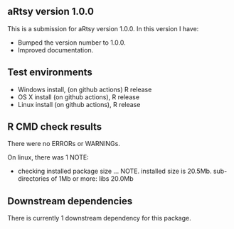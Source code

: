 ## aRtsy version 1.0.0
This is a submission for aRtsy version 1.0.0. In this version I have:

* Bumped the version number to 1.0.0.
* Improved documentation.

## Test environments
* Windows install, (on github actions) R release
* OS X install (on github actions), R release
* Linux install (on github actions), R release

## R CMD check results
There were no ERRORs or WARNINGs.

On linux, there was 1 NOTE:

* checking installed package size ... NOTE. installed size is 20.5Mb. sub-directories of 1Mb or more: libs 20.0Mb

## Downstream dependencies
There is currently 1 downstream dependency for this package.
